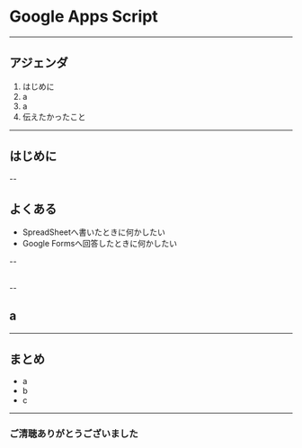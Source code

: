 <style type="text/css">
  .reveal h1,
  .reveal h2,
  .reveal h3,
  .reveal h4,
  .reveal h5,
  .reveal h6 {
    text-transform: none;
  }
</style>

# Google Apps Script

---

## アジェンダ

1. はじめに
2. a
3. a
4. 伝えたかったこと

---

## はじめに

--

## よくある

- SpreadSheetへ書いたときに何かしたい
- Google Formsへ回答したときに何かしたい

--

## 


--

## a

---

## まとめ

- a
- b
- c

---

### ご清聴ありがとうございました
